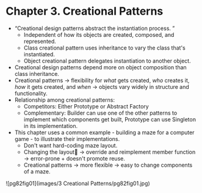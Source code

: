 # Chapter 3. Creational Patterns

* “Creational design patterns abstract the instantiation process. ”
  * Independent of how its objects are created, composed, and represented.
  * Class creational pattern uses inheritance to vary the class that's instantiated.
  * Object creational pattern delegates instantiation to another object.
* Creational design patterns depend more on object composition than class inheritance.
* Creational patterns -> flexibility for *what* gets created, *who* creates it, *how* it gets created, and *when* -> objects vary widely in structure and functionality.
* Relationship among creational patterns:
  * Competitors: Either Prototype or Abstract Factory
  * Complementary: Builder can use one of the other patterns to implement which components get built, Prototype can use Singleton in its implementation.
* This chapter uses a common example - building a maze for a computer game - to illustrate their implementations.
  * Don't want hard-coding maze layout.
  * Changing the layout -> override and reimplement member function -> error-prone + doesn't promote reuse.
  * Creational patterns -> more flexible -> easy to change components of a maze.

![pg82fig01](images/3 Creational Patterns/pg82fig01.jpg)